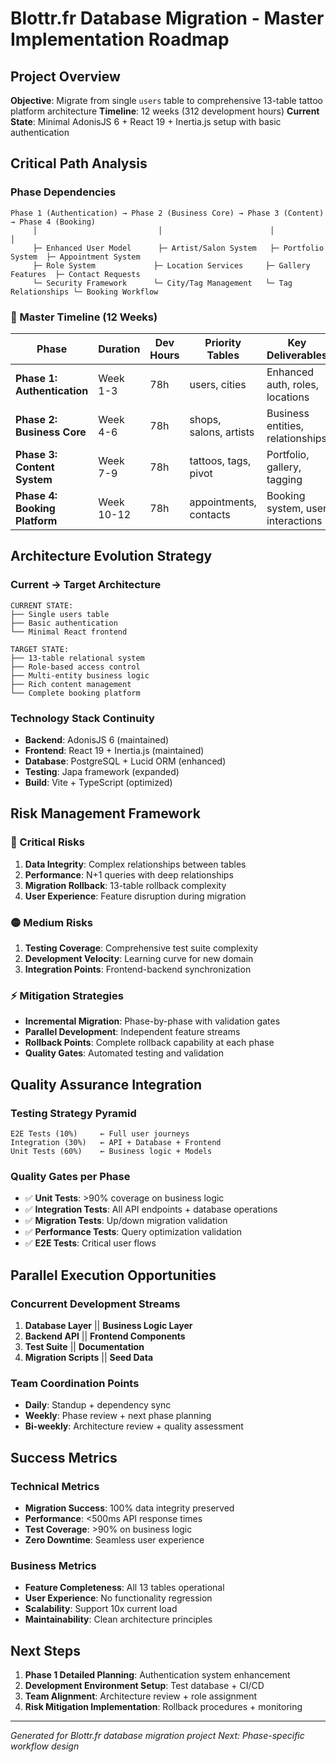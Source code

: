 # Blottr.fr Database Migration - Master Implementation Roadmap

## Project Overview

**Objective**: Migrate from single `users` table to comprehensive 13-table tattoo platform architecture
**Timeline**: 12 weeks (312 development hours)
**Current State**: Minimal AdonisJS 6 + React 19 + Inertia.js setup with basic authentication

## Critical Path Analysis

### Phase Dependencies

```
Phase 1 (Authentication) → Phase 2 (Business Core) → Phase 3 (Content) → Phase 4 (Booking)
     │                           │                        │                    │
     ├─ Enhanced User Model      ├─ Artist/Salon System   ├─ Portfolio System  ├─ Appointment System
     ├─ Role System             ├─ Location Services     ├─ Gallery Features  ├─ Contact Requests
     └─ Security Framework      └─ City/Tag Management   └─ Tag Relationships └─ Booking Workflow
```

### 🎯 Master Timeline (12 Weeks)

| Phase                         | Duration   | Dev Hours | Priority Tables        | Key Deliverables                  |
| ----------------------------- | ---------- | --------- | ---------------------- | --------------------------------- |
| **Phase 1: Authentication**   | Week 1-3   | 78h       | users, cities          | Enhanced auth, roles, locations   |
| **Phase 2: Business Core**    | Week 4-6   | 78h       | shops, salons, artists | Business entities, relationships  |
| **Phase 3: Content System**   | Week 7-9   | 78h       | tattoos, tags, pivot   | Portfolio, gallery, tagging       |
| **Phase 4: Booking Platform** | Week 10-12 | 78h       | appointments, contacts | Booking system, user interactions |

## Architecture Evolution Strategy

### Current → Target Architecture

```
CURRENT STATE:
├── Single users table
├── Basic authentication
└── Minimal React frontend

TARGET STATE:
├── 13-table relational system
├── Role-based access control
├── Multi-entity business logic
├── Rich content management
└── Complete booking platform
```

### Technology Stack Continuity

- **Backend**: AdonisJS 6 (maintained)
- **Frontend**: React 19 + Inertia.js (maintained)
- **Database**: PostgreSQL + Lucid ORM (enhanced)
- **Testing**: Japa framework (expanded)
- **Build**: Vite + TypeScript (optimized)

## Risk Management Framework

### 🔴 Critical Risks

1. **Data Integrity**: Complex relationships between tables
2. **Performance**: N+1 queries with deep relationships
3. **Migration Rollback**: 13-table rollback complexity
4. **User Experience**: Feature disruption during migration

### 🟡 Medium Risks

1. **Testing Coverage**: Comprehensive test suite complexity
2. **Development Velocity**: Learning curve for new domain
3. **Integration Points**: Frontend-backend synchronization

### ⚡ Mitigation Strategies

- **Incremental Migration**: Phase-by-phase with validation gates
- **Parallel Development**: Independent feature streams
- **Rollback Points**: Complete rollback capability at each phase
- **Quality Gates**: Automated testing and validation

## Quality Assurance Integration

### Testing Strategy Pyramid

```
E2E Tests (10%)     ← Full user journeys
Integration (30%)   ← API + Database + Frontend
Unit Tests (60%)    ← Business logic + Models
```

### Quality Gates per Phase

- ✅ **Unit Tests**: >90% coverage on business logic
- ✅ **Integration Tests**: All API endpoints + database operations
- ✅ **Migration Tests**: Up/down migration validation
- ✅ **Performance Tests**: Query optimization validation
- ✅ **E2E Tests**: Critical user flows

## Parallel Execution Opportunities

### Concurrent Development Streams

1. **Database Layer** || **Business Logic Layer**
2. **Backend API** || **Frontend Components**
3. **Test Suite** || **Documentation**
4. **Migration Scripts** || **Seed Data**

### Team Coordination Points

- **Daily**: Standup + dependency sync
- **Weekly**: Phase review + next phase planning
- **Bi-weekly**: Architecture review + quality assessment

## Success Metrics

### Technical Metrics

- **Migration Success**: 100% data integrity preserved
- **Performance**: <500ms API response times
- **Test Coverage**: >90% on business logic
- **Zero Downtime**: Seamless user experience

### Business Metrics

- **Feature Completeness**: All 13 tables operational
- **User Experience**: No functionality regression
- **Scalability**: Support 10x current load
- **Maintainability**: Clean architecture principles

## Next Steps

1. **Phase 1 Detailed Planning**: Authentication system enhancement
2. **Development Environment Setup**: Test database + CI/CD
3. **Team Alignment**: Architecture review + role assignment
4. **Risk Mitigation Implementation**: Rollback procedures + monitoring

---

_Generated for Blottr.fr database migration project_
_Next: Phase-specific workflow design_
